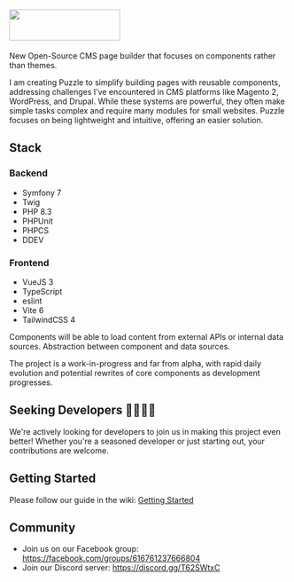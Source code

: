 # <img src="https://github.com/user-attachments/assets/3a4396ec-194d-4b41-aba0-478d14ec5aec" width="200" height="56" alt="">

New Open-Source CMS page builder that focuses on components rather than themes.

I am creating Puzzle to simplify building pages with reusable components, addressing challenges I’ve encountered in CMS platforms like Magento 2, WordPress, and Drupal. While these systems are powerful, they often make simple tasks complex and require many modules for small websites. Puzzle focuses on being lightweight and intuitive, offering an easier solution.

## Stack

### Backend

* Symfony 7
* Twig
* PHP 8.3
* PHPUnit
* PHPCS
* DDEV

### Frontend

* VueJS 3
* TypeScript
* eslint
* Vite 6
* TailwindCSS 4

Components will be able to load content from external APIs or internal data sources. Abstraction between component and
data sources.


The project is a work-in-progress and far from alpha, with rapid daily evolution and potential rewrites of core components as development progresses.

## Seeking Developers 👩‍💻👨‍💻

We're actively looking for developers to join us in making this project even better! Whether you're a seasoned developer or just starting out, your contributions are welcome.

## Getting Started

Please follow our guide in the wiki: [Getting Started](https://github.com/santerref/puzzle/wiki/Getting-started)

## Community

* Join us on our Facebook group: https://facebook.com/groups/616761237666804
* Join our Discord server: https://discord.gg/T62SWtxC
